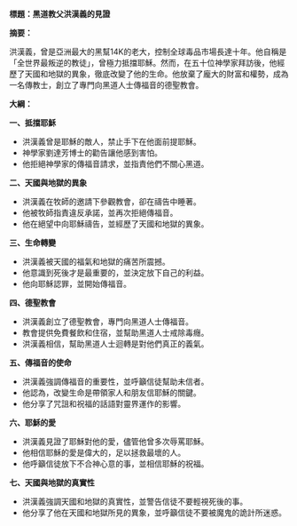 **標題：黑道教父洪漢義的見證**

**摘要：**

洪漢義，曾是亞洲最大的黑幫14K的老大，控制全球毒品市場長達十年。他自稱是「全世界最叛逆的教徒」，曾極力抵擋耶穌。然而，在五十位神學家拜訪後，他經歷了天國和地獄的異象，徹底改變了他的生命。他放棄了龐大的財富和權勢，成為一名傳教士，創立了專門向黑道人士傳福音的德聖教會。

**大綱：**

**一、抵擋耶穌**
* 洪漢義曾是耶穌的敵人，禁止手下在他面前提耶穌。
* 神學家劉達芳博士的勸告讓他感到害怕。
* 他拒絕神學家的傳福音請求，並指責他們不關心黑道。

**二、天國與地獄的異象**
* 洪漢義在牧師的邀請下參觀教會，卻在禱告中睡著。
* 他被牧師指責違反承諾，並再次拒絕傳福音。
* 他在絕望中向耶穌禱告，並經歷了天國和地獄的異象。

**三、生命轉變**
* 洪漢義被天國的福氣和地獄的痛苦所震撼。
* 他意識到死後才是最重要的，並決定放下自己的利益。
* 他向耶穌認罪，並開始傳福音。

**四、德聖教會**
* 洪漢義創立了德聖教會，專門向黑道人士傳福音。
* 教會提供免費餐飲和住宿，並幫助黑道人士戒除毒癮。
* 洪漢義相信，幫助黑道人士迴轉是對他們真正的義氣。

**五、傳福音的使命**
* 洪漢義強調傳福音的重要性，並呼籲信徒幫助未信者。
* 他認為，改變生命是帶領家人和朋友信耶穌的關鍵。
* 他分享了咒詛和祝福的話語對靈界運作的影響。

**六、耶穌的愛**
* 洪漢義見證了耶穌對他的愛，儘管他曾多次辱罵耶穌。
* 他相信耶穌的愛是偉大的，足以拯救最壞的人。
* 他呼籲信徒放下不合神心意的事，並相信耶穌的祝福。

**七、天國與地獄的真實性**
* 洪漢義強調天國和地獄的真實性，並警告信徒不要輕視死後的事。
* 他分享了他在天國和地獄所見的異象，並呼籲信徒不要被魔鬼的詭計所迷惑。
